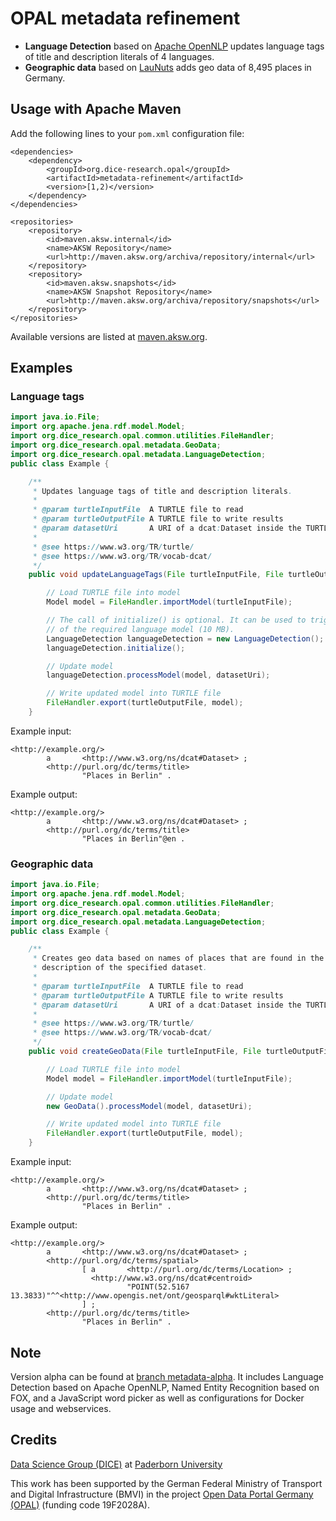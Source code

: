 # OPAL metadata refinement

* **Language Detection** based on [Apache OpenNLP](https://opennlp.apache.org/) updates language tags of title and description literals of 4 languages.
* **Geographic data** based on [LauNuts](https://github.com/projekt-opal/LauNuts) adds geo data of 8,495 places in Germany.


## Usage with Apache Maven

Add the following lines to your `pom.xml` configuration file:

	<dependencies>
		<dependency>
			<groupId>org.dice-research.opal</groupId>
			<artifactId>metadata-refinement</artifactId>
			<version>[1,2)</version>
		</dependency>
	</dependencies>
	
	<repositories>
		<repository>
			<id>maven.aksw.internal</id>
			<name>AKSW Repository</name>
			<url>http://maven.aksw.org/archiva/repository/internal</url>
		</repository>
		<repository>
			<id>maven.aksw.snapshots</id>
			<name>AKSW Snapshot Repository</name>
			<url>http://maven.aksw.org/archiva/repository/snapshots</url>
		</repository>
	</repositories>
	
Available versions are listed at [maven.aksw.org](https://maven.aksw.org/archiva/#advancedsearch~internal/org.dice-research.opal~metadata-refinement~~~~~30).


## Examples

### Language tags

```Java
import java.io.File;
import org.apache.jena.rdf.model.Model;
import org.dice_research.opal.common.utilities.FileHandler;
import org.dice_research.opal.metadata.GeoData;
import org.dice_research.opal.metadata.LanguageDetection;
public class Example {

	/**
	 * Updates language tags of title and description literals.
	 * 
	 * @param turtleInputFile  A TURTLE file to read
	 * @param turtleOutputFile A TURTLE file to write results
	 * @param datasetUri       A URI of a dcat:Dataset inside the TURTLE data
	 * 
	 * @see https://www.w3.org/TR/turtle/
	 * @see https://www.w3.org/TR/vocab-dcat/
	 */
	public void updateLanguageTags(File turtleInputFile, File turtleOutputFile, String datasetUri) throws Exception {

		// Load TURTLE file into model
		Model model = FileHandler.importModel(turtleInputFile);

		// The call of initialize() is optional. It can be used to trigger the download
		// of the required language model (10 MB).
		LanguageDetection languageDetection = new LanguageDetection();
		languageDetection.initialize();

		// Update model
		languageDetection.processModel(model, datasetUri);

		// Write updated model into TURTLE file
		FileHandler.export(turtleOutputFile, model);
	}
```

Example input:

```
<http://example.org/>
        a       <http://www.w3.org/ns/dcat#Dataset> ;
        <http://purl.org/dc/terms/title>
                "Places in Berlin" .
```

Example output:

```
<http://example.org/>
        a       <http://www.w3.org/ns/dcat#Dataset> ;
        <http://purl.org/dc/terms/title>
                "Places in Berlin"@en .
```


### Geographic data

```Java
import java.io.File;
import org.apache.jena.rdf.model.Model;
import org.dice_research.opal.common.utilities.FileHandler;
import org.dice_research.opal.metadata.GeoData;
import org.dice_research.opal.metadata.LanguageDetection;
public class Example {

	/**
	 * Creates geo data based on names of places that are found in the title and
	 * description of the specified dataset.
	 * 
	 * @param turtleInputFile  A TURTLE file to read
	 * @param turtleOutputFile A TURTLE file to write results
	 * @param datasetUri       A URI of a dcat:Dataset inside the TURTLE data
	 * 
	 * @see https://www.w3.org/TR/turtle/
	 * @see https://www.w3.org/TR/vocab-dcat/
	 */
	public void createGeoData(File turtleInputFile, File turtleOutputFile, String datasetUri) throws Exception {

		// Load TURTLE file into model
		Model model = FileHandler.importModel(turtleInputFile);

		// Update model
		new GeoData().processModel(model, datasetUri);

		// Write updated model into TURTLE file
		FileHandler.export(turtleOutputFile, model);
	}
```

Example input:

```
<http://example.org/>
        a       <http://www.w3.org/ns/dcat#Dataset> ;
        <http://purl.org/dc/terms/title>
                "Places in Berlin" .
```

Example output:

```
<http://example.org/>
        a       <http://www.w3.org/ns/dcat#Dataset> ;
        <http://purl.org/dc/terms/spatial>
                [ a       <http://purl.org/dc/terms/Location> ;
                  <http://www.w3.org/ns/dcat#centroid>
                          "POINT(52.5167 13.3833)"^^<http://www.opengis.net/ont/geosparql#wktLiteral>
                ] ;
        <http://purl.org/dc/terms/title>
                "Places in Berlin" .
```

## Note

Version alpha can be found at [branch metadata-alpha](https://github.com/projekt-opal/metadata-refinement/tree/metadata-alpha).
It includes 
Language Detection based on Apache OpenNLP,
Named Entity Recognition based on FOX, and
a JavaScript word picker
as well as configurations for Docker usage and webservices.


## Credits

[Data Science Group (DICE)](https://dice-research.org/) at [Paderborn University](https://www.uni-paderborn.de/)

This work has been supported by the German Federal Ministry of Transport and Digital Infrastructure (BMVI) in the project [Open Data Portal Germany (OPAL)](http://projekt-opal.de/) (funding code 19F2028A).
